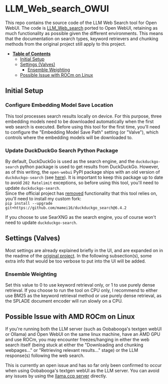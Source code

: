 # LLM_Web_search_OWUI

This repo contains the source code of the LLM Web Search tool for Open WebUI. The code is [LLM_Web_search](https://github.com/mamei16/LLM_Web_search) ported to Open WebUI, retaining as much functionality as possible given the different environments. This means that the documentation on search types, keyword retrievers and chunking methods from the original project still apply to this  project.


* **[Table of Contents](#table-of-contents)**
  * [Initial Setup](#initial-setup)
  * [Settings (Valves)](#settings-valves)
    + [Ensemble Weighting](#ensemble-weighting)
  * [Possible Issue with ROCm on Linux](#possible-issue-with-rocm-on-linux)

## Initial Setup

### Configure Embedding Model Save Location

This tool processes search results locally on device. For this purpose, three embedding models need to be downloaded automatically when the first web search is executed. Before using this tool for the first time, you'll need to configure the "Embedding Model Save Path" setting (or "Valve"), which controls where the embedding models will be downloaded to.


### Update DuckDuckGo Search Python Package

By default, DuckDuckGo is used as the search engine, and the `duckduckgo-search` python package is used to get results from DuckDuckGo. However, as of this writing, the `open-webui` PyPI package ships with an old version of `duckduckgo-search` (see [here](https://github.com/open-webui/open-webui/blob/main/pyproject.toml#L92)). It is important to keep this package up to date to avoid `202 Ratelimit` exceptions, so before using this tool, you'll need to update `duckduckgo-search`.   
Since the official project has [removed](https://github.com/deedy5/duckduckgo_search/pull/268) functionality that this tool relies on, you'll need to install my custom fork:   
`pip install --upgrade git+https://github.com/mamei16/duckduckgo_search@6.4.2`  

If you choose to use SearXNG as the search engine, you of course won't need to update `duckduckgo-search`.


## Settings (Valves)

Most settings are already explained briefly in the UI, and are expanded on in the readme of the [original project](https://github.com/mamei16/LLM_Web_search?tab=readme-ov-file#search-types). In the following subsection(s), some extra info that would be too verbose to put into the UI will be added.

### Ensemble Weighting 

Set this value to 0 to use keyword retrieval only, or 1 to use purely dense retrieval. If you choose to run the tool on CPU only, I recommend to either use BM25 as the keyword retrieval method or use purely dense retrieval, as the SPLADE document encoder will run slowly on a CPU.


## Possible Issue with AMD ROCm on Linux

If you're running both the LLM server (such as Oobabooga's textgen webUI or Ollama) and Open WebUI on the same linux machine, have an AMD GPU and use ROCm, you may encounter freezes/hanging in either the web search itself (being stuck at either the "Downloading and chunking webpages..." or "Retrieving relevant results..." stage) or the LLM response(s) following the web search. 

This is currently an open issue and has so far only been confirmed to occur when using Oobabooga's textgen webUI as the LLM server. You can avoid any issues by using the [llama.ccp server](https://github.com/ggerganov/llama.cpp/blob/master/examples/server/README.md) directly. 